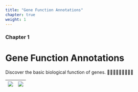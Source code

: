 ```yaml
---
title: "Gene Function Annotations"
chapter: true
weight: 1
---
```



### Chapter 1

# Gene Function Annotations
Discover the basic biological function of genes. 👨🏻‍💻👨🏻‍💻👨🏻‍💻

![](/images/annotation.jpeg?width=35pc)|![](/images/cite_barplot.png?width=32pc)
---|---